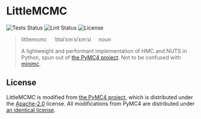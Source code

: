 # LittleMCMC

![Tests Status](https://github.com/eigenfoo/littlemcmc/workflows/tests/badge.svg)
![Lint Status](https://github.com/eigenfoo/littlemcmc/workflows/lint/badge.svg)
![License](https://img.shields.io/github/license/eigenfoo/littlemcmc)

> littlemcmc &nbsp; &nbsp; ˈlɪtəlˈɛmˈsiˈɛmˈsi &nbsp; &nbsp; _noun_
>
> A lightweight and performant implementation of HMC and NUTS in Python, spun
> out of [the PyMC4 project](https://github.com/pymc-devs/pymc4). Not to be
> confused with [minimc](https://github.com/ColCarroll/minimc).

## License

LittleMCMC is modified from [the PyMC4
project](https://github.com/pymc-devs/pymc4/), which is distributed under the
[Apache-2.0](https://github.com/pymc-devs/pymc4/blob/master/LICENSE.txt)
license. All modifications from PyMC4 are distributed under [an identical
license](https://github.com/eigenfoo/littlemcmc/blob/master/LICENSE).
